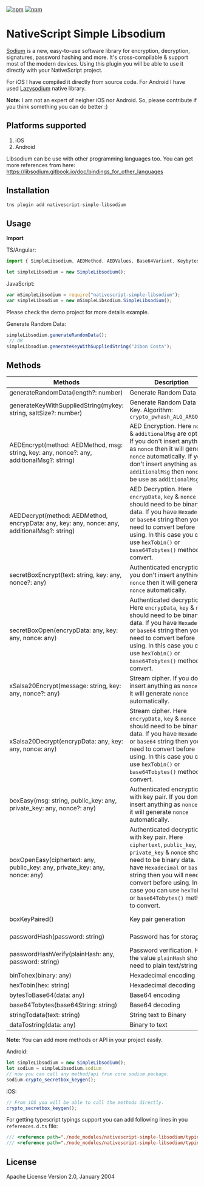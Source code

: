 [![npm](https://img.shields.io/npm/v/nativescript-simple-libsodium.svg)](https://www.npmjs.com/package/nativescript-simple-libsodium)
[![npm](https://img.shields.io/npm/dt/nativescript-simple-libsodium.svg?label=npm%20downloads)](https://www.npmjs.com/package/nativescript-simple-libsodium)


# NativeScript Simple Libsodium

[Sodium](https://github.com/jedisct1/libsodium) is a new, easy-to-use software library for encryption, decryption, signatures, password hashing and more. It's cross-compilable & support most of the modern devices. Using this plugin you will be able to use it directly with your NativeScript project.

For iOS I have compiled it directly from source code. For Android I have used [Lazysodium](https://github.com/terl/lazysodium-android) native library.

 **Note:** I am not an expert of neigher iOS nor Android. So, please contribute if you think something you can do better :)

 ## Platforms supported 

1. iOS
2. Android

Libsodium can be use with other programming languages too. You can get more references from here: https://libsodium.gitbook.io/doc/bindings_for_other_languages

## Installation

```javascript
tns plugin add nativescript-simple-libsodium
```

## Usage 

**Import**

TS/Angular:

```javascript
import { SimpleLibsodium, AEDMethod, AEDValues, Base64Variant, Keybytes, Noncebytes } from 'nativescript-simple-libsodium';

let simpleLibsodium = new SimpleLibsodium();
```

JavaScript:
```javascript
var mSimpleLibsodium = require("nativescript-simple-libsodium");
var simpleLibsodium = new mSimpleLibsodium.SimpleLibsodium();
```

Please check the demo project for more details example.

Generate Random Data:

```javascript
simpleLibsodium.generateRandomData();
 // OR
simpleLibsodium.generateKeyWithSuppliedString("Jibon Costa");
```

## Methods
    
| Methods | Description | Reference |
| --- | --- | --- |
| generateRandomData(length?: number) | Generate Random Data | https://libsodium.gitbook.io/doc/generating_random_data |
| generateKeyWithSuppliedString(mykey: string, saltSize?: number) | Generate Random Data with Key. Algorithm: `crypto_pwhash_ALG_ARGON2I13` | https://libsodium.gitbook.io/doc/password_hashing/the_argon2i_function#key-derivation |
| AEDEncrypt(method: AEDMethod, msg: string, key: any, nonce?: any, additionalMsg?: string) | AED Encryption. Here `nonce` & `additionalMsg` are optional. If you don't insert anything as `nonce` then it will generate `nonce` automatically. If you don't insert anything as `additionalMsg` then `nonce` will be use as `additionalMsg`. | https://libsodium.gitbook.io/doc/secret-key_cryptography/aead |
| AEDDecrypt(method: AEDMethod, encrypData: any, key: any, nonce: any, additionalMsg?: string) | AED Decryption. Here `encrypData`, `key` & `nonce` should need to be binary data. If you have `Hexadecimal` or `base64` string then you will need to convert before using. In this case you can use `hexTobin()` or `base64Tobytes()` methods to convert. | https://libsodium.gitbook.io/doc/secret-key_cryptography/aead |
| secretBoxEncrypt(text: string, key: any, nonce?: any) | Authenticated encryption. If you don't insert anything as `nonce` then it will generate `nonce` automatically. | https://libsodium.gitbook.io/doc/secret-key_cryptography/authenticated_encryption#combined-mode |
| secretBoxOpen(encrypData: any, key: any, nonce: any) | Authenticated decryption. Here `encrypData`, `key` & `nonce` should need to be binary data. If you have `Hexadecimal` or `base64` string then you will need to convert before using. In this case you can use `hexTobin()` or `base64Tobytes()` methods to convert. | https://libsodium.gitbook.io/doc/secret-key_cryptography/authenticated_encryption#combined-mode |
| xSalsa20Encrypt(message: string, key: any, nonce?: any) | Stream cipher. If you don't insert anything as `nonce` then it will generate `nonce` automatically. | https://libsodium.gitbook.io/doc/advanced/stream_ciphers/xsalsa20 |
| xSalsa20Decrypt(encrypData: any, key: any, nonce: any) | Stream cipher. Here `encrypData`, `key` & `nonce` should need to be binary data. If you have `Hexadecimal` or `base64` string then you will need to convert before using. In this case you can use `hexTobin()` or `base64Tobytes()` methods to convert. | https://libsodium.gitbook.io/doc/advanced/stream_ciphers/xsalsa20 |
| boxEasy(msg: string, public_key: any, private_key: any, nonce?: any) | Authenticated encryption with key pair. If you don't insert anything as `nonce` then it will generate `nonce` automatically. | https://libsodium.gitbook.io/doc/public-key_cryptography/authenticated_encryption |
| boxOpenEasy(ciphertext: any, public_key: any, private_key: any, nonce: any) | Authenticated decryption with key pair. Here `ciphertext`, `public_key`, `private_key` & `nonce` should need to be binary data. If you have `Hexadecimal` or `base64` string then you will need to convert before using. In this case you can use `hexTobin()` or `base64Tobytes()` methods to convert.  | https://libsodium.gitbook.io/doc/public-key_cryptography/authenticated_encryption |
| boxKeyPaired() | Key pair generation | https://libsodium.gitbook.io/doc/public-key_cryptography/authenticated_encryption#key-pair-generation |
| passwordHash(password: string) | Password has for storage | https://libsodium.gitbook.io/doc/password_hashing/the_argon2i_function#password-storage |
| passwordHashVerify(plainHash: any, password: string) | Password verification. Here the value `plainHash` should need to plain text/string. | https://libsodium.gitbook.io/doc/password_hashing/the_argon2i_function#password-storage |
| binTohex(binary: any) | Hexadecimal encoding | https://libsodium.gitbook.io/doc/helpers#hexadecimal-encoding-decoding |
| hexTobin(hex: string) | Hexadecimal decoding | https://libsodium.gitbook.io/doc/helpers#hexadecimal-encoding-decoding |
| bytesToBase64(data: any) | Base64 encoding | https://libsodium.gitbook.io/doc/helpers#base64-encoding-decoding. |
| base64Tobytes(base64String: string) | Base64 decoding | https://libsodium.gitbook.io/doc/helpers#base64-encoding-decoding |
| stringTodata(text: string) | String text to Binary | Native Implementation |
| dataTostring(data: any) | Binary to text | Native Implementation |



**Note:** You can add more methods or API in your project easily. 

Android:

```javascript
let simpleLibsodium = new SimpleLibsodium();
let sodium = simpleLibsodium.sodium
// now you can call any method/api from core sodium package.
sodium.crypto_secretbox_keygen();
```

iOS:

```javascript
// From iOS you will be able to call the methods directly.
crypto_secretbox_keygen();
```

For getting typescript typings support you can add following lines in you `references.d.ts` file:

```javascript
/// <reference path="./node_modules/nativescript-simple-libsodium/typingz/android.d.ts" />
/// <reference path="./node_modules/nativescript-simple-libsodium/typingz/objc!sodium.d.ts" />
```

## License

Apache License Version 2.0, January 2004

